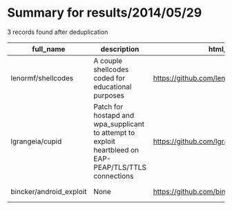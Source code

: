 
# Summary for results/2014/05/29
    
3 records found after deduplication

| full_name | description | html_url | matched_list | matched_count | pushed_at | size | stargazers_count | language | forks_count | vul_ids |
|-------------------------|--------------------------------------------------------------------------------------------------------|--------------------------------------------|----------------|-----------------|---------------------------|--------|--------------------|------------|---------------|-----------|
| lenormf/shellcodes | A couple shellcodes coded for educational purposes | https://github.com/lenormf/shellcodes | ['shellcode'] | 1 | 2014-05-29 07:23:12+00:00 | 6564 | 0 | Assembly | 0 | [] |
| lgrangeia/cupid | Patch for hostapd and wpa_supplicant to attempt to exploit heartbleed on EAP-PEAP/TLS/TTLS connections | https://github.com/lgrangeia/cupid | ['exploit'] | 1 | 2014-05-29 14:49:18+00:00 | 160 | 99 | nan | 16 | [] |
| bincker/android_exploit | None | https://github.com/bincker/android_exploit | ['exploit'] | 1 | 2014-05-29 01:37:32+00:00 | 140 | 0 | nan | 0 | [] |
